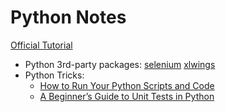 # Python Notes
[Official Tutorial](https://docs.python.org/zh-cn/3/tutorial/index.html)

+ Python 3rd-party packages: [selenium](https://www.selenium.dev/documentation/selenium_manager/) [xlwings](https://www.xlwings.org/)
+ Python Tricks:
  + [How to Run Your Python Scripts and Code](https://realpython.com/run-python-scripts/)
  + [A Beginner’s Guide to Unit Tests in Python](https://www.dataquest.io/blog/unit-tests-python/)
